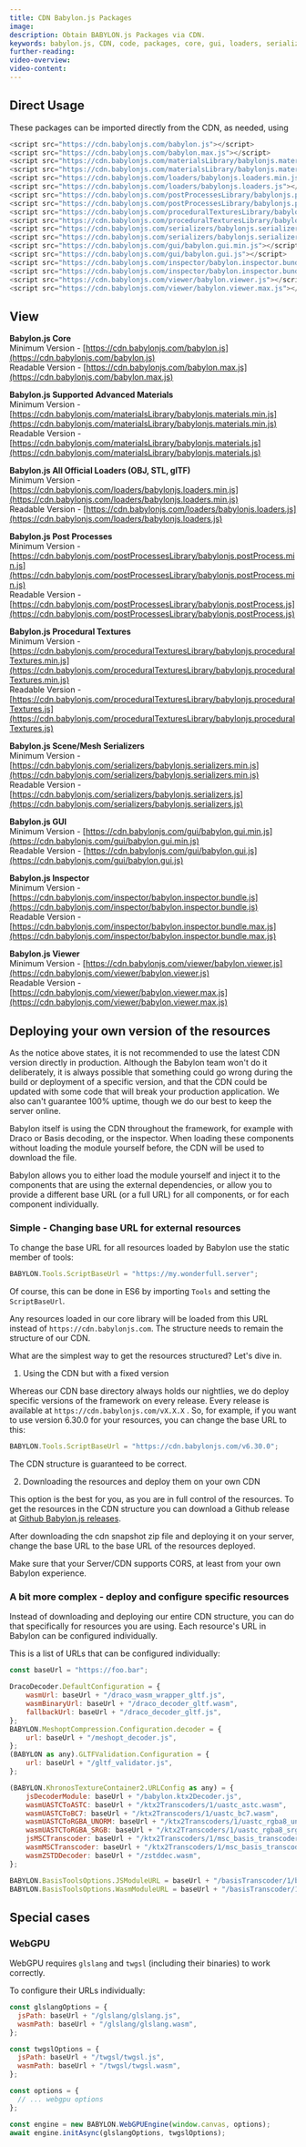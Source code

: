 ```yaml
---
title: CDN Babylon.js Packages
image:
description: Obtain BABYLON.js Packages via CDN.
keywords: babylon.js, CDN, code, packages, core, gui, loaders, serializers, materials, viewer
further-reading:
video-overview:
video-content:
---
```


<Alert severity="warning" title="Warning" description="The CDN should not be used in production environments. The purpose of our CDN is to serve Babylon packages to users learning how to use the platform or running small experiments. Once you've built an application and are ready to share it with the world at large, you should serve all packages from your own CDN. Please read the section below for more information."/>

## Direct Usage

These packages can be imported directly from the CDN, as needed, using

```javascript
<script src="https://cdn.babylonjs.com/babylon.js"></script>
<script src="https://cdn.babylonjs.com/babylon.max.js"></script>
<script src="https://cdn.babylonjs.com/materialsLibrary/babylonjs.materials.min.js"></script>
<script src="https://cdn.babylonjs.com/materialsLibrary/babylonjs.materials.js"></script>
<script src="https://cdn.babylonjs.com/loaders/babylonjs.loaders.min.js"></script>
<script src="https://cdn.babylonjs.com/loaders/babylonjs.loaders.js"></script>
<script src="https://cdn.babylonjs.com/postProcessesLibrary/babylonjs.postProcess.min.js"></script>
<script src="https://cdn.babylonjs.com/postProcessesLibrary/babylonjs.postProcess.js"></script>
<script src="https://cdn.babylonjs.com/proceduralTexturesLibrary/babylonjs.proceduralTextures.min.js"></script>
<script src="https://cdn.babylonjs.com/proceduralTexturesLibrary/babylonjs.proceduralTextures.js"></script>
<script src="https://cdn.babylonjs.com/serializers/babylonjs.serializers.min.js"></script>
<script src="https://cdn.babylonjs.com/serializers/babylonjs.serializers.js"></script>
<script src="https://cdn.babylonjs.com/gui/babylon.gui.min.js"></script>
<script src="https://cdn.babylonjs.com/gui/babylon.gui.js"></script>
<script src="https://cdn.babylonjs.com/inspector/babylon.inspector.bundle.js"></script>
<script src="https://cdn.babylonjs.com/inspector/babylon.inspector.bundle.max.js"></script>
<script src="https://cdn.babylonjs.com/viewer/babylon.viewer.js"></script>
<script src="https://cdn.babylonjs.com/viewer/babylon.viewer.max.js"></script>
```

## View

**Babylon.js Core**  
Minimum Version - [https://cdn.babylonjs.com/babylon.js](https://cdn.babylonjs.com/babylon.js)  
Readable Version - [https://cdn.babylonjs.com/babylon.max.js](https://cdn.babylonjs.com/babylon.max.js)

**Babylon.js Supported Advanced Materials**  
Minimum Version - [https://cdn.babylonjs.com/materialsLibrary/babylonjs.materials.min.js](https://cdn.babylonjs.com/materialsLibrary/babylonjs.materials.min.js)  
Readable Version - [https://cdn.babylonjs.com/materialsLibrary/babylonjs.materials.js](https://cdn.babylonjs.com/materialsLibrary/babylonjs.materials.js)

**Babylon.js All Official Loaders (OBJ, STL, glTF)**  
Minimum Version - [https://cdn.babylonjs.com/loaders/babylonjs.loaders.min.js](https://cdn.babylonjs.com/loaders/babylonjs.loaders.min.js)  
Readable Version - [https://cdn.babylonjs.com/loaders/babylonjs.loaders.js](https://cdn.babylonjs.com/loaders/babylonjs.loaders.js)

**Babylon.js Post Processes**  
Minimum Version - [https://cdn.babylonjs.com/postProcessesLibrary/babylonjs.postProcess.min.js](https://cdn.babylonjs.com/postProcessesLibrary/babylonjs.postProcess.min.js)  
Readable Version - [https://cdn.babylonjs.com/postProcessesLibrary/babylonjs.postProcess.js](https://cdn.babylonjs.com/postProcessesLibrary/babylonjs.postProcess.js)

**Babylon.js Procedural Textures**  
Minimum Version - [https://cdn.babylonjs.com/proceduralTexturesLibrary/babylonjs.proceduralTextures.min.js](https://cdn.babylonjs.com/proceduralTexturesLibrary/babylonjs.proceduralTextures.min.js)  
Readable Version - [https://cdn.babylonjs.com/proceduralTexturesLibrary/babylonjs.proceduralTextures.js](https://cdn.babylonjs.com/proceduralTexturesLibrary/babylonjs.proceduralTextures.js)

**Babylon.js Scene/Mesh Serializers**  
Minimum Version - [https://cdn.babylonjs.com/serializers/babylonjs.serializers.min.js](https://cdn.babylonjs.com/serializers/babylonjs.serializers.min.js)  
Readable Version - [https://cdn.babylonjs.com/serializers/babylonjs.serializers.js](https://cdn.babylonjs.com/serializers/babylonjs.serializers.js)

**Babylon.js GUI**  
Minimum Version - [https://cdn.babylonjs.com/gui/babylon.gui.min.js](https://cdn.babylonjs.com/gui/babylon.gui.min.js)  
Readable Version - [https://cdn.babylonjs.com/gui/babylon.gui.js](https://cdn.babylonjs.com/gui/babylon.gui.js)

**Babylon.js Inspector**  
Minimum Version - [https://cdn.babylonjs.com/inspector/babylon.inspector.bundle.js](https://cdn.babylonjs.com/inspector/babylon.inspector.bundle.js)  
Readable Version - [https://cdn.babylonjs.com/inspector/babylon.inspector.bundle.max.js](https://cdn.babylonjs.com/inspector/babylon.inspector.bundle.max.js)

**Babylon.js Viewer**  
Minimum Version - [https://cdn.babylonjs.com/viewer/babylon.viewer.js](https://cdn.babylonjs.com/viewer/babylon.viewer.js)  
Readable Version - [https://cdn.babylonjs.com/viewer/babylon.viewer.max.js](https://cdn.babylonjs.com/viewer/babylon.viewer.max.js)

## Deploying your own version of the resources

As the notice above states, it is not recommended to use the latest CDN version directly in production. Although the Babylon team won't do it deliberately, it is always possible that something could go wrong during the build or deployment of a specific version, and that the CDN could be updated with some code that will break your production application. We also can't guarantee 100% uptime, though we do our best to keep the server online.

Babylon itself is using the CDN throughout the framework, for example with Draco or Basis decoding, or the inspector. When loading these components without loading the module yourself before, the CDN will be used to download the file.

Babylon allows you to either load the module yourself and inject it to the components that are using the external dependencies, or allow you to provide a different base URL (or a full URL) for all components, or for each component individually.

### Simple - Changing base URL for external resources

To change the base URL for all resources loaded by Babylon use the static member of tools:

```javascript
BABYLON.Tools.ScriptBaseUrl = "https://my.wonderfull.server";
```

Of course, this can be done in ES6 by importing `Tools` and setting the `ScriptBaseUrl`.

Any resources loaded in our core library will be loaded from this URL instead of `https://cdn.babylonjs.com`. The structure needs to remain the structure of our CDN.

What are the simplest way to get the resources structured? Let's dive in.

1. Using the CDN but with a fixed version

Whereas our CDN base directory always holds our nightlies, we do deploy specific versions of the framework on every release. Every release is available at `https://cdn.babylonjs.com/vX.X.X` . So, for example, if you want to use version 6.30.0 for your resources, you can change the base URL to this:

```javascript
BABYLON.Tools.ScriptBaseUrl = "https://cdn.babylonjs.com/v6.30.0";
```

The CDN structure is guaranteed to be correct.

2. Downloading the resources and deploy them on your own CDN

This option is the best for you, as you are in full control of the resources. To get the resources in the CDN structure you can download a Github release at [Github Babylon.js releases](https://github.com/BabylonJS/Babylon.js/releases).

After downloading the cdn snapshot zip file and deploying it on your server, change the base URL to the base URL of the resources deployed.

Make sure that your Server/CDN supports CORS, at least from your own Babylon experience.

### A bit more complex - deploy and configure specific resources

Instead of downloading and deploying our entire CDN structure, you can do that specifically for resources you are using. Each resource's URL in Babylon can be configured individually.

This is a list of URLs that can be configured individually:

```javascript
const baseUrl = "https://foo.bar";

DracoDecoder.DefaultConfiguration = {
    wasmUrl: baseUrl + "/draco_wasm_wrapper_gltf.js",
    wasmBinaryUrl: baseUrl + "/draco_decoder_gltf.wasm",
    fallbackUrl: baseUrl + "/draco_decoder_gltf.js",
};
BABYLON.MeshoptCompression.Configuration.decoder = {
    url: baseUrl + "/meshopt_decoder.js",
};
(BABYLON as any).GLTFValidation.Configuration = {
    url: baseUrl + "/gltf_validator.js",
};

(BABYLON.KhronosTextureContainer2.URLConfig as any) = {
    jsDecoderModule: baseUrl + "/babylon.ktx2Decoder.js",
    wasmUASTCToASTC: baseUrl + "/ktx2Transcoders/1/uastc_astc.wasm",
    wasmUASTCToBC7: baseUrl + "/ktx2Transcoders/1/uastc_bc7.wasm",
    wasmUASTCToRGBA_UNORM: baseUrl + "/ktx2Transcoders/1/uastc_rgba8_unorm_v2.wasm",
    wasmUASTCToRGBA_SRGB: baseUrl + "/ktx2Transcoders/1/uastc_rgba8_srgb_v2.wasm",
    jsMSCTranscoder: baseUrl + "/ktx2Transcoders/1/msc_basis_transcoder.js",
    wasmMSCTranscoder: baseUrl + "/ktx2Transcoders/1/msc_basis_transcoder.wasm",
    wasmZSTDDecoder: baseUrl + "/zstddec.wasm",
};

BABYLON.BasisToolsOptions.JSModuleURL = baseUrl + "/basisTranscoder/1/basis_transcoder.js";
BABYLON.BasisToolsOptions.WasmModuleURL = baseUrl + "/basisTranscoder/1/basis_transcoder.wasm";
```

## Special cases

### WebGPU

WebGPU requires `glslang` and `twgsl` (including their binaries) to work correctly.

To configure their URLs individually:

```javascript
const glslangOptions = {
  jsPath: baseUrl + "/glslang/glslang.js",
  wasmPath: baseUrl + "/glslang/glslang.wasm",
};

const twgslOptions = {
  jsPath: baseUrl + "/twgsl/twgsl.js",
  wasmPath: baseUrl + "/twgsl/twgsl.wasm",
};

const options = {
  // ... webgpu options
};

const engine = new BABYLON.WebGPUEngine(window.canvas, options);
await engine.initAsync(glslangOptions, twgslOptions);
```
